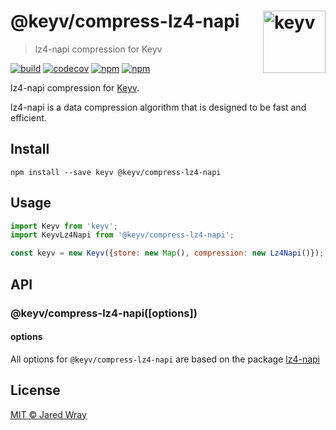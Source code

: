 # @keyv/compress-lz4-napi [<img width="100" align="right" src="https://jaredwray.com/images/keyv-symbol.svg" alt="keyv">](https://github.com/jaredwra/keyv)

> lz4-napi compression for Keyv

[![build](https://github.com/jaredwray/keyv/actions/workflows/tests.yaml/badge.svg)](https://github.com/jaredwray/keyv/actions/workflows/tests.yaml)
[![codecov](https://codecov.io/gh/jaredwray/keyv/branch/main/graph/badge.svg?token=bRzR3RyOXZ)](https://codecov.io/gh/jaredwray/keyv)
[![npm](https://img.shields.io/npm/v/@keyv/compress-lz4-napi.svg)](https://www.npmjs.com/package/@keyv/compress-lz4-napi)
[![npm](https://img.shields.io/npm/dm/@keyv/compress-lz4-napi)](https://npmjs.com/package/@keyv/compress-lz4-napi)

lz4-napi compression for [Keyv](https://github.com/jaredwray/keyv).

lz4-napi is a data compression algorithm that is designed to be fast and efficient.

## Install

```shell
npm install --save keyv @keyv/compress-lz4-napi
```

## Usage

```javascript
import Keyv from 'keyv';
import KeyvLz4Napi from '@keyv/compress-lz4-napi';

const keyv = new Keyv({store: new Map(), compression: new Lz4Napi()});

```

## API

### @keyv/compress-lz4-napi(\[options])

#### options

All options for `@keyv/compress-lz4-napi` are based on the package [lz4-napi](https://github.com/antoniomuso/lz4-napi)

## License

[MIT © Jared Wray](LICENSE)
